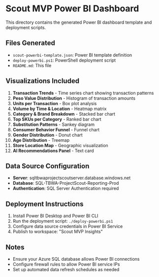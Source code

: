 
# Scout MVP Power BI Dashboard

This directory contains the generated Power BI dashboard template and deployment scripts.

## Files Generated

- `scout-powerbi-template.json`: Power BI template definition
- `deploy-powerbi.ps1`: PowerShell deployment script
- `README.md`: This file

## Visualizations Included

1. **Transaction Trends** - Time series chart showing transaction patterns
2. **Peso Value Distribution** - Histogram of transaction amounts  
3. **Units per Transaction** - Box plot analysis
4. **Volume by Time & Location** - Heatmap matrix
5. **Category & Brand Breakdown** - Stacked bar chart
6. **Top SKUs per Category** - Ranked bar chart
7. **Substitution Patterns** - Sankey diagram
8. **Consumer Behavior Funnel** - Funnel chart
9. **Gender Distribution** - Donut chart
10. **Age Distribution** - Treemap
11. **Store Location Map** - Geographic visualization
12. **AI Recommendations Panel** - Text card

## Data Source Configuration

- **Server**: sqltbwaprojectscoutserver.database.windows.net
- **Database**: SQL-TBWA-ProjectScout-Reporting-Prod
- **Authentication**: SQL Server Authentication required

## Deployment Instructions

1. Install Power BI Desktop and Power BI CLI
2. Run the deployment script: `./deploy-powerbi.ps1`
3. Configure data source credentials in Power BI Service
4. Publish to workspace: "Scout MVP Insights"

## Notes

- Ensure your Azure SQL database allows Power BI connections
- Configure firewall rules to allow Power BI service IPs
- Set up automated data refresh schedules as needed
